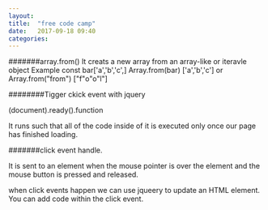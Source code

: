 ```yaml
---
layout: 
title:  "free code camp"
date:   2017-09-18 09:40
categories: 
---
```

#######array.from()
It creats a new array from an array-like or iteravle object
Example
const bar['a','b','c',]
Array.from(bar)
['a','b','c']
                       or
Array.from("from")
["f"o"o"l"]

########Tigger ckick event with jquery

(document).ready().function

It runs such that all of the code inside of it is executed only once our page has finished loading.

#######click event handle.

It is sent to an element when the mouse pointer is over the element and the mouse button is pressed and released.

when click events happen we can use jqueery to update an HTML element.
You can add code within the click event.


